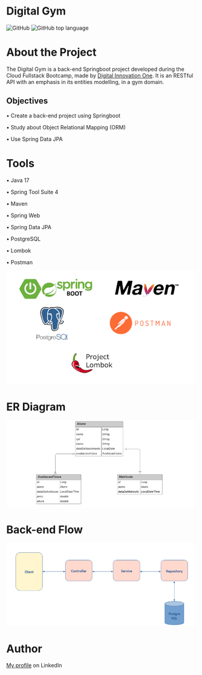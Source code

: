 # Digital Gym
![GitHub](https://img.shields.io/github/license/GabrielFerreiraDoPrado/digital-gym) ![GitHub top language](https://img.shields.io/github/languages/top/GabrielFerreiraDoPrado/digital-gym)

# About the Project

The Digital Gym is a back-end Springboot project developed during the Cloud Fullstack Bootcamp, made by [Digital Innovation One](https://www.dio.me/). It is an RESTful API with an emphasis in its entities modelling, in a gym domain.


## Objectives
 
• Create a back-end project using Springboot

• Study about Object Relational Mapping (ORM)

• Use Spring Data JPA


# Tools

• Java 17

• Spring Tool Suite 4

• Maven

• Spring Web

• Spring Data JPA

• PostgreSQL

• Lombok

• Postman

<span>![Tools](https://github.com/GabrielFerreiraDoPrado/assets/blob/main/digital-gym/tools.png)</span>

# ER Diagram

![Home](https://github.com/GabrielFerreiraDoPrado/assets/blob/main//digital-gym/diagram.png)

# Back-end Flow

![Home](https://github.com/GabrielFerreiraDoPrado/assets/blob/main//digital-gym/backendFlow.png)

# Author

[My profile](https://www.linkedin.com/in/gabriel-ferreira-do-prado/) on LinkedIn
